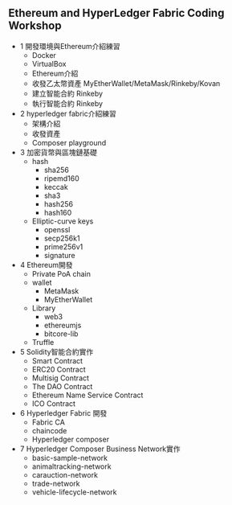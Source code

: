 ## Ethereum and HyperLedger Fabric Coding Workshop

* 1 開發環境與Ethereum介紹練習
  * Docker
  * VirtualBox
  * Ethereum介紹
  * 收發乙太幣資產 MyEtherWallet/MetaMask/Rinkeby/Kovan
  * 建立智能合約 Rinkeby
  * 執行智能合約 Rinkeby
* 2 hyperledger fabric介紹練習
  * 架構介紹
  * 收發資產
  * Composer playground
* 3 加密貨幣與區塊鏈基礎
  * hash
    * sha256
    * ripemd160
    * keccak
    * sha3
    * hash256
    * hash160
  * Elliptic-curve keys
    * openssl
    * secp256k1
    * prime256v1
    * signature
* 4 Ethereum開發
  * Private PoA chain
  * wallet
    * MetaMask
    * MyEtherWallet
  * Library
    * web3
    * ethereumjs
    * bitcore-lib
  * Truffle
* 5 Solidity智能合約實作
  * Smart Contract
  * ERC20 Contract
  * Multisig Contract
  * The DAO Contract
  * Ethereum Name Service Contract
  * ICO Contract
* 6 Hyperledger Fabric 開發
  * Fabric CA
  * chaincode
  * Hyperledger composer
* 7 Hyperledger Composer Business Network實作
  * basic-sample-network
  * animaltracking-network
  * carauction-network
  * trade-network
  * vehicle-lifecycle-network

